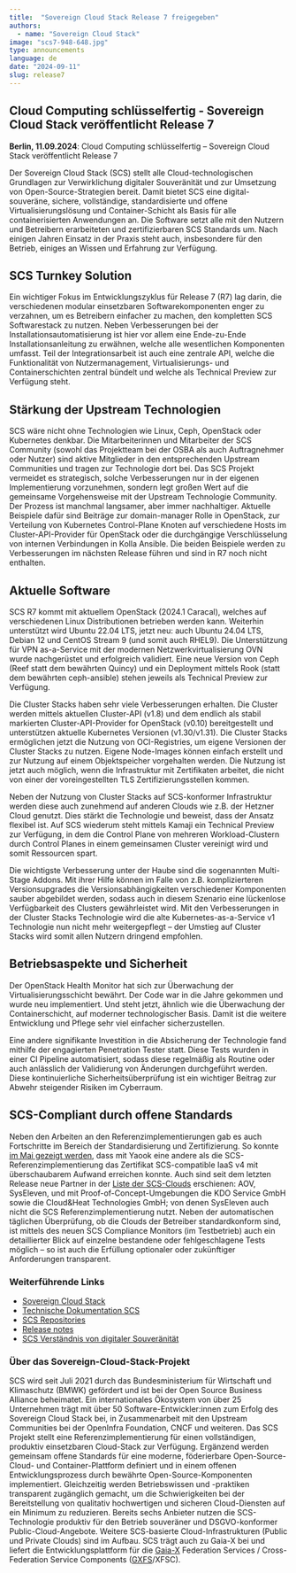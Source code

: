 ```yaml
---
title:  "Sovereign Cloud Stack Release 7 freigegeben"
authors:
  - name: "Sovereign Cloud Stack"
image: "scs7-948-648.jpg"
type: announcements
language: de
date: "2024-09-11"
slug: release7
---
```


## Cloud Computing schlüsselfertig - Sovereign Cloud Stack veröffentlicht Release 7

**Berlin, 11.09.2024**:	Cloud Computing schlüsselfertig – Sovereign Cloud Stack veröffentlicht Release 7

Der Sovereign Cloud Stack (SCS) stellt alle Cloud-technologischen Grundlagen
zur Verwirklichung digitaler Souveränität und zur Umsetzung von
Open-Source-Strategien bereit. Damit bietet SCS eine digital-souveräne,
sichere, vollständige, standardisierte und offene Virtualisierungslösung und
Container-Schicht als Basis für alle containerisierten Anwendungen an. Die
Software setzt alle mit den Nutzern und Betreibern erarbeiteten und
zertifizierbaren SCS Standards um. Nach einigen Jahren Einsatz in der Praxis
steht auch, insbesondere für den Betrieb, einiges an Wissen und Erfahrung zur
Verfügung.

## SCS Turnkey Solution

Ein wichtiger Fokus im Entwicklungszyklus für Release 7 (R7) lag darin, die
verschiedenen modular einsetzbaren Softwarekomponenten enger zu verzahnen, um
es Betreibern einfacher zu machen, den kompletten SCS Softwarestack zu nutzen.
Neben Verbesserungen bei der Installationsautomatisierung ist hier vor allem
eine Ende-zu-Ende Installationsanleitung zu erwähnen, welche alle wesentlichen
Komponenten umfasst. Teil der Integrationsarbeit ist auch eine zentrale API,
welche die Funktionalität von Nutzermanagement, Virtualisierungs- und
Containerschichten zentral bündelt und welche als Technical Preview zur
Verfügung steht.

## Stärkung der Upstream Technologien

SCS wäre nicht ohne Technologien wie Linux, Ceph, OpenStack oder Kubernetes
denkbar. Die Mitarbeiterinnen und Mitarbeiter der SCS Community (sowohl das
Projektteam bei der OSBA als auch Auftragnehmer oder Nutzer) sind aktive
Mitglieder in den entsprechenden Upstream Communities und tragen zur
Technologie dort bei. Das SCS Projekt vermeidet es strategisch, solche
Verbesserungen nur in der eigenen Implementierung vorzunehmen, sondern legt
großen Wert auf die gemeinsame Vorgehensweise mit der Upstream Technologie
Community. Der Prozess ist manchmal langsamer, aber immer nachhaltiger.
Aktuelle Beispiele dafür sind Beiträge zur domain-manager Rolle in OpenStack,
zur Verteilung von Kubernetes Control-Plane Knoten auf verschiedene Hosts im
Cluster-API-Provider für OpenStack oder die durchgängige Verschlüsselung von
internen Verbindungen in Kolla Ansible. Die beiden Beispiele werden zu
Verbesserungen im nächsten Release führen und sind in R7 noch nicht enthalten.

## Aktuelle Software

SCS R7 kommt mit aktuellem OpenStack (2024.1 Caracal), welches auf verschiedenen
Linux Distributionen betrieben werden kann. Weiterhin unterstützt wird Ubuntu
22.04 LTS, jetzt neu: auch Ubuntu 24.04 LTS, Debian 12 und CentOS Stream 9 (und
somit auch RHEL9). Die
Unterstützung für VPN as-a-Service mit der modernen Netzwerkvirtualisierung OVN
wurde nachgerüstet und erfolgreich validiert. Eine neue Version von Ceph (Reef
statt dem bewährten Quincy) und ein Deployment mittels Rook (statt dem
bewährten ceph-ansible) stehen jeweils als Technical Preview zur Verfügung.

Die Cluster Stacks haben sehr viele Verbesserungen erhalten. Die Cluster werden
mittels aktuellen Cluster-API (v1.8) und dem endlich als stabil markierten
Cluster-API-Provider for OpenStack (v0.10) bereitgestellt und unterstützen
aktuelle Kubernetes Versionen (v1.30/v1.31). Die Cluster Stacks ermöglichen jetzt die
Nutzung von OCI-Registries, um eigene Versionen der Cluster Stacks zu nutzen.
Eigene Node-Images können einfach erstellt und zur Nutzung auf einem
Objektspeicher vorgehalten werden. Die Nutzung ist jetzt auch möglich, wenn die
Infrastruktur mit Zertifikaten arbeitet, die nicht von einer der
voreingestellten TLS Zertifizierungsstellen kommen.

Neben der Nutzung von Cluster Stacks auf SCS-konformer Infrastruktur werden
diese auch zunehmend auf anderen Clouds wie z.B. der Hetzner Cloud genutzt.
Dies stärkt die Technologie und beweist, dass der Ansatz flexibel ist. Auf SCS wiederum steht mittels
Kamaji ein Technical Preview zur Verfügung, in dem die Control Plane von
mehreren Workload-Clustern durch Control Planes in einem gemeinsamen Cluster
vereinigt wird und somit Ressourcen spart.

Die wichtigste Verbesserung unter der Haube sind die sogenannten Multi-Stage
Addons. Mit ihrer Hilfe können im Falle von z.B. komplizierteren
Versionsupgrades die Versionsabhängigkeiten verschiedener Komponenten sauber
abgebildet werden, sodass auch in diesem Szenario eine lückenlose Verfügbarkeit
des Clusters gewährleistet wird. Mit den Verbesserungen in der Cluster Stacks
Technologie wird die alte Kubernetes-as-a-Service v1 Technologie nun nicht mehr
weitergepflegt – der Umstieg auf Cluster Stacks wird somit allen Nutzern
dringend empfohlen.

## Betriebsaspekte und Sicherheit

Der OpenStack Health Monitor hat sich zur Überwachung der
Virtualisierungsschicht bewährt. Der Code war in die Jahre gekommen und
wurde neu implementiert. Und steht jetzt, ähnlich wie die Überwachung der
Containerschicht, auf moderner technologischer Basis. Damit ist die weitere
Entwicklung und Pflege sehr viel einfacher sicherzustellen.

Eine andere signifikante Investition in die Absicherung der Technologie fand
mithilfe der engagierten Penetration Tester statt. Diese Tests wurden in einer
CI Pipeline automatisiert, sodass diese regelmäßig als Routine oder auch
anlässlich der Validierung von Änderungen durchgeführt werden. Diese
kontinuierliche Sicherheitsüberprüfung ist ein wichtiger Beitrag zur Abwehr
steigender Risiken im Cyberraum.

## SCS-Compliant durch offene Standards

Neben den Arbeiten an den Referenzimplementierungen gab es auch Fortschritte im
Bereich der Standardisierung und Zertifizierung. So konnte
[im Mai gezeigt werden](https://scs.community/de/2024/05/13/cost-of-making-an-openstack-cluster-scs-compliant/),
dass mit Yaook eine andere als die SCS-Referenzimplementierung das
Zertifikat SCS-compatible IaaS v4 mit überschaubarem Aufwand erreichen konnte.
Auch sind seit dem letzten Release neue Partner in der
[Liste der SCS-Clouds](https://docs.scs.community/standards/certification/overview/#compliant-cloud-environments)
erschienen: AOV, SysEleven, und mit Proof-of-Concept-Umgebungen die KDO Service
GmbH sowie die Cloud&Heat Technologies GmbH; von denen SysEleven auch nicht die
SCS Referenzimplementierung nutzt. Neben der automatischen täglichen
Überprüfung, ob die Clouds der Betreiber standardkonform sind, ist mittels des
neuen SCS Compliance Monitors (im Testbetrieb) auch ein detaillierter Blick auf
einzelne bestandene oder fehlgeschlagene Tests möglich – so ist auch die
Erfüllung optionaler oder zukünftiger Anforderungen transparent.

### Weiterführende Links

- [Sovereign Cloud Stack](https://scs.community/)
- [Technische Dokumentation SCS](https://docs.scs.community/docs)
- [SCS Repositories](https://github.com/SovereignCloudStack)
- [Release notes](https://docs.scs.community/docs/category/releases)
- [SCS Verständnis von digitaler Souveränität](https://link.springer.com/epdf/10.1007/s11623-022-1669-5?sharing_token=ie7xTVzv_afod07w5Y2lJfe4RwlQNchNByi7wbcMAY4yFyxh9Qw2iCtygUYjun7MI5leBYqiHZBlIeTPv8Sm1Wv8c1dEUf6ebSwnRfo99_nAYh2FgwUyIHjFyZFWv_EIOEIetr2eBSiAPrI68ptBgKxMVkNlS4udZRAhx1X-WB8=)

### Über das Sovereign-Cloud-Stack-Projekt

SCS wird seit Juli 2021 durch das Bundesministerium für Wirtschaft und
Klimaschutz (BMWK) gefördert und ist bei der Open Source Business Alliance
beheimatet. Ein internationales Ökosystem von über 25 Unternehmen trägt mit
über 50 Software-Entwickler:innen zum Erfolg des Sovereign Cloud Stack bei, in
Zusammenarbeit mit den Upstream Communities bei der OpenInfra Foundation, CNCF
und weiteren. Das SCS Projekt stellt eine Referenzimplementierung für einen
vollständigen, produktiv einsetzbaren Cloud-Stack zur Verfügung. Ergänzend
werden gemeinsam offene Standards für eine moderne, föderierbare
Open-Source-Cloud- und Container-Plattform definiert und in einem offenen
Entwicklungsprozess durch bewährte Open-Source-Komponenten implementiert.
Gleichzeitig werden Betriebswissen und -praktiken transparent zugänglich
gemacht, um die Schwierigkeiten bei der Bereitstellung von qualitativ
hochwertigen und sicheren Cloud-Diensten auf ein Minimum zu reduzieren. Bereits
sechs Anbieter nutzen die SCS-Technologie produktiv für den Betrieb souveräner
und DSGVO-konformer Public-Cloud-Angebote. Weitere SCS-basierte
Cloud-Infrastrukturen (Public und Private Clouds) sind im Aufbau. SCS trägt
auch zu Gaia-X bei und liefert die Entwicklungsplattform für die
[Gaia-X](https://gaia-x.eu/)
Federation Services / Cross-Federation Service Components
([GXFS](https://www.gxfs.eu/)/XFSC).